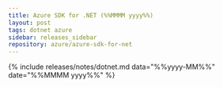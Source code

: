 ```yaml
---
title: Azure SDK for .NET (%%MMMM yyyy%%)
layout: post
tags: dotnet azure
sidebar: releases_sidebar
repository: azure/azure-sdk-for-net
---
```

{% include releases/notes/dotnet.md data="%%yyyy-MM%%" date="%%MMMM yyyy%%" %}
